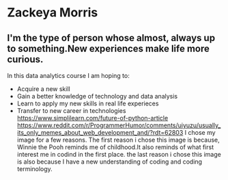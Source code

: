 # Zackeya Morris
## I'm the type of person whose almost, always up to something.New experiences make life more curious.
In this data analytics course I am hoping to:
* Acquire a new skill
* Gain a better knowledge of technology and data analysis
* Learn to apply my new skills in real life experieces
* Transfer to new career in technologies
https://www.simplilearn.com/future-of-python-article
https://www.reddit.com/r/ProgrammerHumor/comments/uiyuzu/usually_its_only_memes_about_web_development_and/?rdt=62803
I chose my image for a few reasons. The first reason i chose this image is because, Winnie the Pooh reminds me of childhood.It also reminds of what first interest me in codind in the first place. the last reason i chose this image is also because I have a new understanding of coding and coding terminology.

